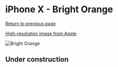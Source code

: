 # iPhone X - Bright Orange

[Return to previous page](/iphone_x)

[High-resolution image from Apple](https://store.storeimages.cdn-apple.com/8756/as-images.apple.com/is/MRGK2?wid=4500&hei=4500&fmt=png)

<div style="width: 500px"><img src="/almost_uncompressed/MRGK2.webp" alt="Bright Orange"></div>

## Under construction

